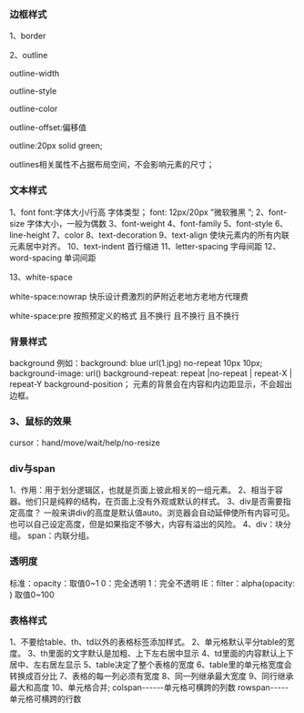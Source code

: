 ### 边框样式

1、border

2、outline

outline-width

outline-style

outline-color

outline-offset:偏移值

outline:20px solid green;

outlines相关属性不占据布局空间，不会影响元素的尺寸；



### 文本样式

1、font
font:字体大小/行高 字体类型；
font: 12px/20px ”微软雅黑 ”;
2、font-size
字体大小，一般为偶数
3、font-weight
4、font-family
5、font-style
6、line-height
7、color
8、text-decoration
9、text-align
使块元素内的所有内联元素居中对齐。
10、text-indent
首行缩进
11、letter-spacing
字母间距
12、word-spacing
单词间距

13、white-space



white-space:nowrap 快乐设计费激烈的萨附近老地方老地方代理费

white-space:pre 按照预定义的格式             且不换行 且不换行 且不换行 

### 背景样式

background
例如：background: blue url(1.jpg) no-repeat 10px 10px;
background-image: url()
background-repeat: repeat |no-repeat | repeat-X | repeat-Y
background-position；
元素的背景会在内容和内边距显示，不会超出边框。

### 3、鼠标的效果

cursor：hand/move/wait/help/no-resize

### div与span

1、作用：用于划分逻辑区，也就是页面上彼此相关的一组元素。
2、相当于容器。他们只是纯粹的结构，在页面上没有外观或默认的样式。
3、div是否需要指定高度？
一般来讲div的高度是默认值auto。浏览器会自动延伸使所有内容可见。 也可以自己设定高度，但是如果指定不够大，内容有溢出的风险。
4、div：块分组。
span：内联分组。

### 透明度

标准：opacity：取值0~1 0：完全透明 1：完全不透明
IE：filter：alpha(opacity: ) 取值0~100

### 表格样式

1、不要给table、th、td以外的表格标签添加样式。
2、单元格默认平分table的宽度。
3、th里面的文字默认是加粗、上下左右居中显示
4、td里面的内容默认上下居中、左右居左显示
5、table决定了整个表格的宽度
6、table里的单元格宽度会转换成百分比
7、表格的每一列必须有宽度
8、同一列继承最大宽度
9、同行继承最大和高度
10、单元格合并;
colspan------单元格可横跨的列数
rowspan-----单元格可横跨的行数